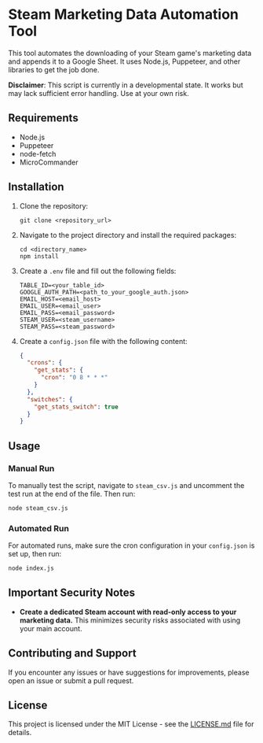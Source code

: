 # Steam Marketing Data Automation Tool

This tool automates the downloading of your Steam game's marketing data and appends it to a Google Sheet. It uses Node.js, Puppeteer, and other libraries to get the job done.

**Disclaimer**: This script is currently in a developmental state. It works but may lack sufficient error handling. Use at your own risk.

## Requirements

- Node.js
- Puppeteer
- node-fetch
- MicroCommander

## Installation

1. Clone the repository:

    ```
    git clone <repository_url>
    ```

2. Navigate to the project directory and install the required packages:

    ```
    cd <directory_name>
    npm install
    ```

3. Create a `.env` file and fill out the following fields:

    ```
    TABLE_ID=<your_table_id>
    GOOGLE_AUTH_PATH=<path_to_your_google_auth.json>
    EMAIL_HOST=<email_host>
    EMAIL_USER=<email_user>
    EMAIL_PASS=<email_password>
    STEAM_USER=<steam_username>
    STEAM_PASS=<steam_password>
    ```

4. Create a `config.json` file with the following content:

    ```json
    {
      "crons": {
        "get_stats": {
          "cron": "0 8 * * *"
        }
      },
      "switches": {
        "get_stats_switch": true
      }
    }
    ```

## Usage

### Manual Run

To manually test the script, navigate to `steam_csv.js` and uncomment the test run at the end of the file. Then run:

```bash
node steam_csv.js
```

### Automated Run

For automated runs, make sure the cron configuration in your `config.json` is set up, then run:

```bash
node index.js
```

## Important Security Notes

- **Create a dedicated Steam account with read-only access to your marketing data.** This minimizes security risks associated with using your main account.

## Contributing and Support

If you encounter any issues or have suggestions for improvements, please open an issue or submit a pull request.

## License

This project is licensed under the MIT License - see the [LICENSE.md](LICENSE.md) file for details.
